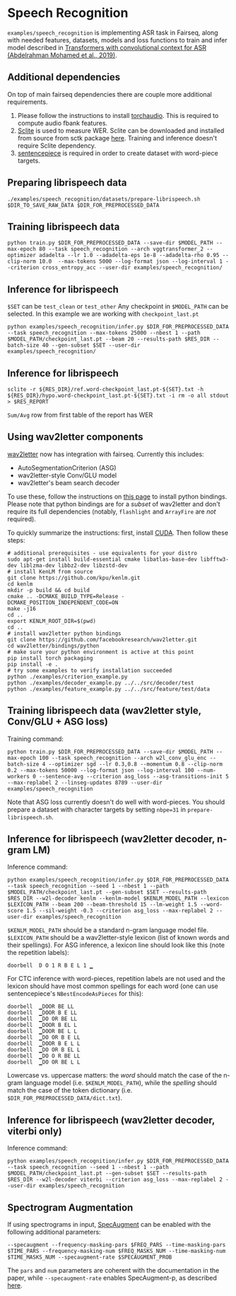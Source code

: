 # Speech Recognition
`examples/speech_recognition` is implementing ASR task in Fairseq, along with needed features, datasets, models and loss functions to train and infer model described in [Transformers with convolutional context for ASR (Abdelrahman Mohamed et al., 2019)](https://arxiv.org/abs/1904.11660).


## Additional dependencies
On top of main fairseq dependencies there are couple more additional requirements.

1) Please follow the instructions to install [torchaudio](https://github.com/pytorch/audio). This is required to compute audio fbank features.
2) [Sclite](http://www1.icsi.berkeley.edu/Speech/docs/sctk-1.2/sclite.htm#sclite_name_0) is used to measure WER. Sclite can be downloaded and installed from source from sctk package [here](http://www.openslr.org/4/). Training and inference doesn't require Sclite dependency.
3) [sentencepiece](https://github.com/google/sentencepiece) is required in order to create dataset with word-piece targets.

## Preparing librispeech data
```
./examples/speech_recognition/datasets/prepare-librispeech.sh $DIR_TO_SAVE_RAW_DATA $DIR_FOR_PREPROCESSED_DATA
```

## Training librispeech data
```
python train.py $DIR_FOR_PREPROCESSED_DATA --save-dir $MODEL_PATH --max-epoch 80 --task speech_recognition --arch vggtransformer_2 --optimizer adadelta --lr 1.0 --adadelta-eps 1e-8 --adadelta-rho 0.95 --clip-norm 10.0  --max-tokens 5000 --log-format json --log-interval 1 --criterion cross_entropy_acc --user-dir examples/speech_recognition/
```

## Inference for librispeech
`$SET` can be `test_clean` or `test_other`
Any checkpoint in `$MODEL_PATH` can be selected. In this example we are working with `checkpoint_last.pt`
```
python examples/speech_recognition/infer.py $DIR_FOR_PREPROCESSED_DATA --task speech_recognition --max-tokens 25000 --nbest 1 --path $MODEL_PATH/checkpoint_last.pt --beam 20 --results-path $RES_DIR --batch-size 40 --gen-subset $SET --user-dir examples/speech_recognition/
```

## Inference for librispeech
```
sclite -r ${RES_DIR}/ref.word-checkpoint_last.pt-${SET}.txt -h ${RES_DIR}/hypo.word-checkpoint_last.pt-${SET}.txt -i rm -o all stdout > $RES_REPORT
```
`Sum/Avg` row from first table of the report has WER

## Using wav2letter components
[wav2letter](https://github.com/facebookresearch/wav2letter) now has integration with fairseq. Currently this includes:

* AutoSegmentationCriterion (ASG)
* wav2letter-style Conv/GLU model
* wav2letter's beam search decoder

To use these, follow the instructions on [this page](https://github.com/facebookresearch/wav2letter/tree/master/bindings/python) to install python bindings. Please note that python bindings are for a *subset* of wav2letter and don't require its full dependencies (notably, `flashlight` and `ArrayFire` are *not* required).

To quickly summarize the instructions: first, install [CUDA](https://developer.nvidia.com/cuda-downloads). Then follow these steps:
```
# additional prerequisites - use equivalents for your distro
sudo apt-get install build-essential cmake libatlas-base-dev libfftw3-dev liblzma-dev libbz2-dev libzstd-dev
# install KenLM from source
git clone https://github.com/kpu/kenlm.git
cd kenlm
mkdir -p build && cd build
cmake .. -DCMAKE_BUILD_TYPE=Release -DCMAKE_POSITION_INDEPENDENT_CODE=ON
make -j16
cd ..
export KENLM_ROOT_DIR=$(pwd)
cd ..
# install wav2letter python bindings
git clone https://github.com/facebookresearch/wav2letter.git
cd wav2letter/bindings/python
# make sure your python environment is active at this point
pip install torch packaging
pip install -e .
# try some examples to verify installation succeeded
python ./examples/criterion_example.py
python ./examples/decoder_example.py ../../src/decoder/test
python ./examples/feature_example.py ../../src/feature/test/data
```

## Training librispeech data (wav2letter style, Conv/GLU + ASG loss)
Training command:
```
python train.py $DIR_FOR_PREPROCESSED_DATA --save-dir $MODEL_PATH --max-epoch 100 --task speech_recognition --arch w2l_conv_glu_enc --batch-size 4 --optimizer sgd --lr 0.3,0.8 --momentum 0.8 --clip-norm 0.2 --max-tokens 50000 --log-format json --log-interval 100 --num-workers 0 --sentence-avg --criterion asg_loss --asg-transitions-init 5 --max-replabel 2 --linseg-updates 8789 --user-dir examples/speech_recognition
```

Note that ASG loss currently doesn't do well with word-pieces. You should prepare a dataset with character targets by setting `nbpe=31` in `prepare-librispeech.sh`.

## Inference for librispeech (wav2letter decoder, n-gram LM)
Inference command:
```
python examples/speech_recognition/infer.py $DIR_FOR_PREPROCESSED_DATA --task speech_recognition --seed 1 --nbest 1 --path $MODEL_PATH/checkpoint_last.pt --gen-subset $SET --results-path $RES_DIR --w2l-decoder kenlm --kenlm-model $KENLM_MODEL_PATH --lexicon $LEXICON_PATH --beam 200 --beam-threshold 15 --lm-weight 1.5 --word-score 1.5 --sil-weight -0.3 --criterion asg_loss --max-replabel 2 --user-dir examples/speech_recognition
```

`$KENLM_MODEL_PATH` should be a standard n-gram language model file. `$LEXICON_PATH` should be a wav2letter-style lexicon (list of known words and their spellings). For ASG inference, a lexicon line should look like this (note the repetition labels):
```
doorbell  D O 1 R B E L 1 ▁
```
For CTC inference with word-pieces, repetition labels are not used and the lexicon should have most common spellings for each word (one can use sentencepiece's `NBestEncodeAsPieces` for this):
```
doorbell  ▁DOOR BE LL
doorbell  ▁DOOR B E LL
doorbell  ▁DO OR BE LL
doorbell  ▁DOOR B EL L
doorbell  ▁DOOR BE L L
doorbell  ▁DO OR B E LL
doorbell  ▁DOOR B E L L
doorbell  ▁DO OR B EL L
doorbell  ▁DO O R BE LL
doorbell  ▁DO OR BE L L
```
Lowercase vs. uppercase matters: the *word* should match the case of the n-gram language model (i.e. `$KENLM_MODEL_PATH`), while the *spelling* should match the case of the token dictionary (i.e. `$DIR_FOR_PREPROCESSED_DATA/dict.txt`).

## Inference for librispeech (wav2letter decoder, viterbi only)
Inference command:
```
python examples/speech_recognition/infer.py $DIR_FOR_PREPROCESSED_DATA --task speech_recognition --seed 1 --nbest 1 --path $MODEL_PATH/checkpoint_last.pt --gen-subset $SET --results-path $RES_DIR --w2l-decoder viterbi --criterion asg_loss --max-replabel 2 --user-dir examples/speech_recognition
```

## Spectrogram Augmentation
If using spectrograms in input, [SpecAugment](https://arxiv.org/abs/1904.08779) can be enabled with the following additional parameters:
```
--specaugment --frequency-masking-pars $FREQ_PARS --time-masking-pars $TIME_PARS --frequency-masking-num $FREQ_MASKS_NUM --time-masking-num $TIME_MASKS_NUM --specaugment-rate $SPECAUGMENT_PROB
```
The `pars` and `num` parameters are coherent with the documentation in the paper, while `--specaugment-rate` enables SpecAugment-p, as described [here](https://arxiv.org/abs/2002.12231).

